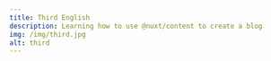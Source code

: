 ```yaml
---
title: Third English
description: Learning how to use @nuxt/content to create a blog
img: /img/third.jpg
alt: third
---
```

